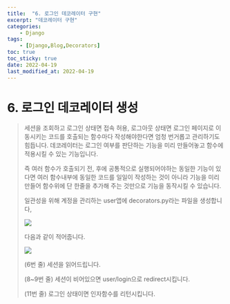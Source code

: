 ```yaml
---
title:  "6. 로그인 데코레이터 구현" 
excerpt: "데코레이터 구현" 
categories: 
    - Django 
tags:
    - [Django,Blog,Decorators]
toc: true
toc_sticky: true
date: 2022-04-19
last_modified_at: 2022-04-19
---
```

# 6. 로그인 데코레이터 생성

> 세션을 조회하고 로그인 상태면 접속 허용, 로그아웃 상태면 로그인 페이지로 이동시키는 코드를 호출되는 함수마다 작성해야한다면 엄청 번거롭고 관리하기도 힘듭니다. 데코레이터는 로그인 여부를 판단하는 기능을 미리 만들어놓고 함수에 적용시킬 수 있는 기능입니다.
>
> 즉 여러 함수가 호출되기 전, 후에 공통적으로 실행되어야하는 동일한 기능이 있다면 여러 함수내부에 동일한 코드를 일일이 작성하는 것이 아니라 기능을 미리 만들어 함수위에 단 한줄을 추가해 주는 것만으로 기능을 동작시킬 수 있습니다.
>
> 일관성을 위해 계정을 관리하는  user앱에 decorators.py라는 파일을 생성합니다,
>
> ![](https://img1.daumcdn.net/thumb/R1280x0/?scode=mtistory2&fname=https%3A%2F%2Fblog.kakaocdn.net%2Fdn%2FbSCbrV%2FbtqTDISOPEX%2FAwiiMTrBArYsBugl0p5JtK%2Fimg.png)
>
> 다음과 같이 적어줍니다.
>
> ![](https://img1.daumcdn.net/thumb/R1280x0/?scode=mtistory2&fname=https%3A%2F%2Fblog.kakaocdn.net%2Fdn%2FbzMsEY%2FbtqTDKiMAAY%2Fs92ezwH1hNXJnGUFtgD0TK%2Fimg.png)
>
> (6번 줄) 세션을 읽어드립니다.
>
> (8~9번 줄) 세션이 비어있으면 user/login으로 redirect시킵니다.
>
> (11번 줄) 로그인 상태이면 인자함수를 리턴시킵니다.

